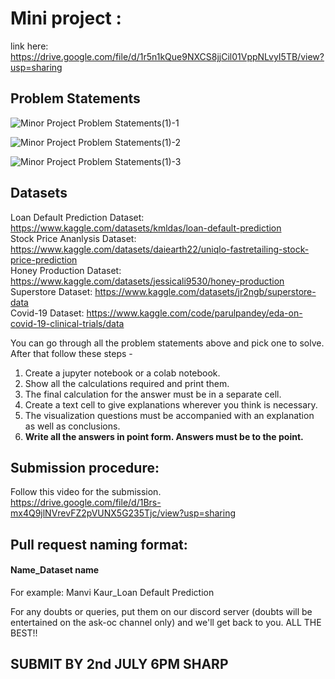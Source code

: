 # Mini project :
link here: https://drive.google.com/file/d/1r5n1kQue9NXCS8jjCil01VppNLvyI5TB/view?usp=sharing
## Problem Statements

![Minor Project Problem Statements(1)-1](https://user-images.githubusercontent.com/77978729/174480488-d7cb66be-ff7c-4e9c-bc50-e3afa73df761.png)<br>

![Minor Project Problem Statements(1)-2](https://user-images.githubusercontent.com/77978729/174480492-317c51ac-acca-4939-be56-37bd02ab83a5.png)<br>

![Minor Project Problem Statements(1)-3](https://user-images.githubusercontent.com/77978729/174480497-998bed01-91eb-4d20-8c42-a21e42bfcd1f.png)<br>

## Datasets <br>
Loan Default Prediction Dataset: https://www.kaggle.com/datasets/kmldas/loan-default-prediction <br>
Stock Price Ananlysis Dataset: https://www.kaggle.com/datasets/daiearth22/uniqlo-fastretailing-stock-price-prediction <br>
Honey Production Dataset: https://www.kaggle.com/datasets/jessicali9530/honey-production <br>
Superstore Dataset: https://www.kaggle.com/datasets/jr2ngb/superstore-data <br>
Covid-19 Dataset: https://www.kaggle.com/code/parulpandey/eda-on-covid-19-clinical-trials/data <br>

You can go through all the problem statements above and pick one to solve. After that follow these steps -
1) Create a jupyter notebook or a colab notebook.
2) Show all the calculations required and print them.
3) The final calculation for the answer must be in a separate cell.
4) Create a text cell to give explanations wherever you think is necessary.
5) The visualization questions must be accompanied with an explanation as well as conclusions.
6) **Write all the answers in point form. Answers must be to the point.**

## Submission procedure:
Follow this video for the submission. <br>
https://drive.google.com/file/d/1Brs-mx4Q9jlNVrevFZ2pVUNX5G235Tjc/view?usp=sharing

## Pull request naming format:
  #### Name_Dataset name <br>
  For example: Manvi Kaur_Loan Default Prediction
  
For any doubts or queries, put them on our discord server (doubts will be entertained on the ask-oc channel only) and we'll get back to you.
ALL THE BEST!!

## SUBMIT BY 2nd JULY 6PM SHARP
